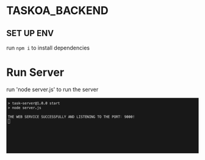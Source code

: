 # TASKOA_BACKEND
## SET UP ENV
run `npm i`  to install dependencies
# Run Server
run 'node server.js'  to run the server  

![Alt text](image.png)


